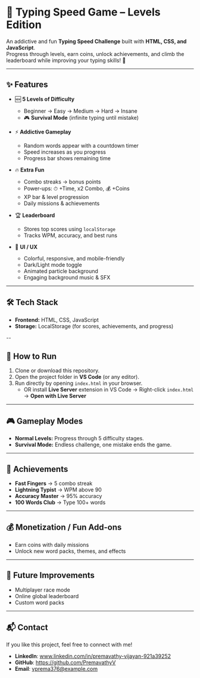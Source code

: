 # 🎯 Typing Speed Game – Levels Edition  

An addictive and fun **Typing Speed Challenge** built with **HTML, CSS, and JavaScript**.  
Progress through levels, earn coins, unlock achievements, and climb the leaderboard while improving your typing skills! 🚀   

---

## ✨ Features  

- 🆕 **5 Levels of Difficulty**
  - Beginner → Easy → Medium → Hard → Insane  
  - 🎮 **Survival Mode** (infinite typing until mistake)

- ⚡ **Addictive Gameplay**  
  - Random words appear with a countdown timer
  - Speed increases as you progress
  - Progress bar shows remaining time   

- 🔥 **Extra Fun**  
  - Combo streaks → bonus points  
  - Power-ups: ⏱ +Time, x2 Combo, 💰 +Coins  
  - XP bar & level progression  
  - Daily missions & achievements 

- 🏆 **Leaderboard**  
  - Stores top scores using `localStorage`  
  - Tracks WPM, accuracy, and best runs  

- 🎨 **UI / UX**  
  - Colorful, responsive, and mobile-friendly  
  - Dark/Light mode toggle  
  - Animated particle background  
  - Engaging background music & SFX  

---



## 🛠 Tech Stack  
- **Frontend:** HTML, CSS, JavaScript 
- **Storage:** LocalStorage (for scores, achievements, and progress)  

--

## 🚀 How to Run  

1. Clone or download this repository.  
2. Open the project folder in **VS Code** (or any editor).  
3. Run directly by opening `index.html` in your browser.  
   - OR install **Live Server** extension in VS Code → Right-click `index.html` → **Open with Live Server**  

---

## 🎮 Gameplay Modes  
- **Normal Levels:** Progress through 5 difficulty stages.  
- **Survival Mode:** Endless challenge, one mistake ends the game.  

---

## 🏅 Achievements  
- **Fast Fingers** → 5 combo streak  
- **Lightning Typist** → WPM above 90  
- **Accuracy Master** → 95% accuracy  
- **100 Words Club** → Type 100+ words  

---

## 💰 Monetization / Fun Add-ons  
- Earn coins with daily missions  
- Unlock new word packs, themes, and effects  

---

## 📌 Future Improvements  
- Multiplayer race mode  
- Online global leaderboard  
- Custom word packs  

---

## 📬 Contact
If you like this project, feel free to connect with me!  

- **LinkedIn**: www.linkedin.com/in/premavathy-vijayan-921a39252
- **GitHub**: https://github.com/PremavathyV
- **Email**: vprema376@example.com 

